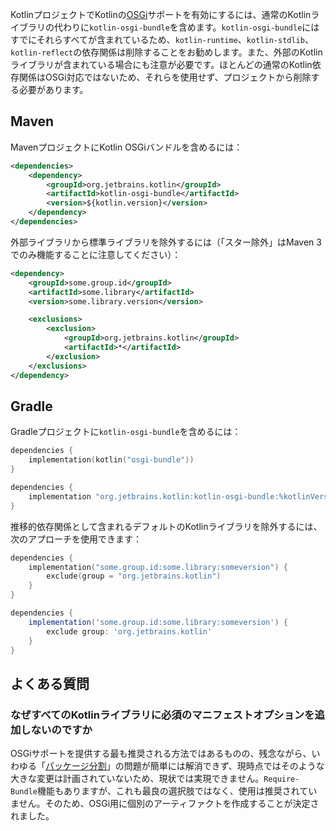 [//]: # (title: KotlinとOSGi)

KotlinプロジェクトでKotlinの[OSGi](https://www.osgi.org/)サポートを有効にするには、通常のKotlinライブラリの代わりに`kotlin-osgi-bundle`を含めます。`kotlin-osgi-bundle`にはすでにそれらすべてが含まれているため、`kotlin-runtime`、`kotlin-stdlib`、`kotlin-reflect`の依存関係は削除することをお勧めします。また、外部のKotlinライブラリが含まれている場合にも注意が必要です。ほとんどの通常のKotlin依存関係はOSGi対応ではないため、それらを使用せず、プロジェクトから削除する必要があります。

## Maven

MavenプロジェクトにKotlin OSGiバンドルを含めるには：

```xml
<dependencies>
    <dependency>
        <groupId>org.jetbrains.kotlin</groupId>
        <artifactId>kotlin-osgi-bundle</artifactId>
        <version>${kotlin.version}</version>
    </dependency>
</dependencies>
```

外部ライブラリから標準ライブラリを除外するには（「スター除外」はMaven 3でのみ機能することに注意してください）：

```xml
<dependency>
    <groupId>some.group.id</groupId>
    <artifactId>some.library</artifactId>
    <version>some.library.version</version>

    <exclusions>
        <exclusion>
            <groupId>org.jetbrains.kotlin</groupId>
            <artifactId>*</artifactId>
        </exclusion>
    </exclusions>
</dependency>
```

## Gradle

Gradleプロジェクトに`kotlin-osgi-bundle`を含めるには：

<tabs group="build-script">
<tab title="Kotlin" group-key="kotlin">

```kotlin
dependencies {
    implementation(kotlin("osgi-bundle"))
}
```

</tab>
<tab title="Groovy" group-key="groovy">

```groovy
dependencies {
    implementation "org.jetbrains.kotlin:kotlin-osgi-bundle:%kotlinVersion%"
}
```

</tab>
</tabs>

推移的依存関係として含まれるデフォルトのKotlinライブラリを除外するには、次のアプローチを使用できます：

<tabs group="build-script">
<tab title="Kotlin" group-key="kotlin">

```kotlin
dependencies {
    implementation("some.group.id:some.library:someversion") {
        exclude(group = "org.jetbrains.kotlin")
    }
}
```

</tab>
<tab title="Groovy" group-key="groovy">

```groovy
dependencies {
    implementation('some.group.id:some.library:someversion') {
        exclude group: 'org.jetbrains.kotlin'
    }
}
```

</tab>
</tabs>

## よくある質問

### なぜすべてのKotlinライブラリに必須のマニフェストオプションを追加しないのですか

OSGiサポートを提供する最も推奨される方法ではあるものの、残念ながら、いわゆる「[パッケージ分割](https://docs.osgi.org/specification/osgi.core/7.0.0/framework.module.html#d0e5999)」の問題が簡単には解消できず、現時点ではそのような大きな変更は計画されていないため、現状では実現できません。`Require-Bundle`機能もありますが、これも最良の選択肢ではなく、使用は推奨されていません。そのため、OSGi用に個別のアーティファクトを作成することが決定されました。